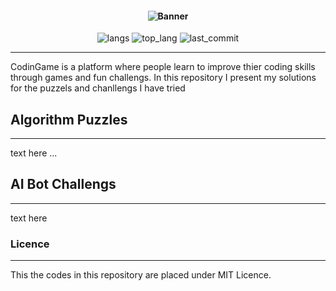 <h4 align="center"> <img src="imgs/📟_CodingGame_Solutions.png" align="center" alt="Banner" /> </h4>

<p align="center">
    <img src="https://img.shields.io/github/languages/count/panderior/codingame" alt="langs" />
    <img src="https://img.shields.io/github/languages/top/panderior/codingame" alt="top_lang" />
    <img src="https://img.shields.io/github/last-commit/panderior/codingame" alt="last_commit" />
</p>
    
---
CodinGame is a platform where people learn to improve thier coding skills through games and fun challengs. In this repository I present my solutions for the puzzels and chanllengs I have tried



## Algorithm Puzzles</h2>
---
text here ...

## AI Bot Challengs</h2>
---
text here

### Licence
---
This the codes in this repository are placed under MIT Licence.

